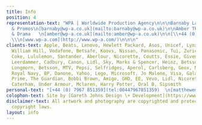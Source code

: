 ```yaml
---
title: Info
position: 4
representation-text: "WPA | Worldwide Production Agency\n\n\nBarnaby Laws - Commercials
  & Promos\n[barnaby@wp-a.co.uk](mailto:barnaby@wp-a.co.uk)\n\nAmber Thompson - Features
  & Drama   \n[amber@wp-a.co.uk](mailto:amber@wp-a.co.uk)\n\n[\\+44 (0)207 287 9564](tel:00442072879564)
  \\\n[www.wp-a.com](http://www.wp-a.com/)\n\n\n"
clients-text: Apple, Beats, Lenovo, Hewlett Packard, Asos, Unicef, Lynx, Adidas, Google,
  William Hill, Vodafone, Betsafe, Koovs, Nissan, Panasonic, Tui, Zurich, BT, Diet
  Coke, Lululemon, Santander, Aberlour, Nicorette, Coutts, Essie, Givenchy, Hisense,
  Leerdammer, Cadbury, Canon, Lidl, Sky, Marks & Spencer, Heinz, Betsson, Ted Baker,
  Longmorn, Betsson, MTV, Pepsi, Selfridges, Aperol, Carlsberg, Geox, Now TV, British
  Royal Navy, BP, Danone, Yahoo, Lego, Microsoft, Jo Malone, Visa, Galaxy, Jeep, Amazon
  Prime, The Guardian, Bobbi Brown, Amigo, GHD, EE, Vevo, Lidl, Nicorette, One Plus,
  Caterham, Under Armour, Mclaren, Harry Potter, Oral B, Sipsmith
personal-text: "[+44 (0) 7967 851359](tel:00447967851359)  \n[matthewemvintaylor@gmail.com](mailto:matthewemvintaylor@gmail.com)"
colophon-text: Site by [Gareth Johns Design \+ Development](https://www.garethjohnsdesign.com)
disclaimer-text: All artwork and photography are copyrighted and protected under international
  copyright laws.
layout: info
---
```


